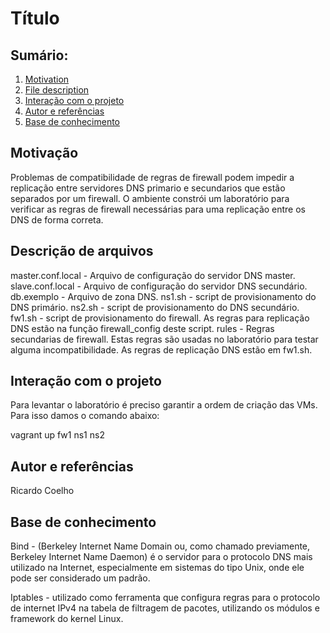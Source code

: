 # Título

## Sumário:

1. [Motivation](#motivacao)
2. [File description](#file)
3. [Interação com o projeto](#interact)
4. [Autor e referências](#autor)
5. [Base de conhecimento](#ack)

## Motivação <a name="motivacao"></a>
Problemas de compatibilidade de regras de firewall podem impedir a replicação entre servidores DNS primario e secundarios que estão separados por um firewall. O ambiente constrói um laboratório para verificar as regras de firewall necessárias para uma replicação entre os DNS de forma correta.   

## Descrição de arquivos <a name="file"></a>
master.conf.local - Arquivo de configuração do servidor DNS master.
slave.conf.local - Arquivo de configuração do servidor DNS secundário.
db.exemplo - Arquivo de zona DNS.
ns1.sh - script de provisionamento do DNS primário.
ns2.sh - script de provisionamento do DNS secundário.
fw1.sh - script de provisionamento do firewall. As regras para replicação DNS estão na função firewall_config deste script.
rules - Regras secundarias de firewall. Estas regras são usadas no laboratório para testar alguma incompatibilidade. As regras de replicação DNS estão em fw1.sh.

## Interação com o projeto <a name="interact"></a>
Para levantar o laboratório é preciso garantir a ordem de criação das VMs. Para isso damos o comando abaixo:

vagrant up fw1 ns1 ns2

## Autor e referências <a name="autor"></a>
Ricardo Coelho

## Base de conhecimento <a name="ack"></a>
Bind - (Berkeley Internet Name Domain ou, como chamado previamente, Berkeley Internet Name Daemon) é o servidor para o protocolo DNS mais utilizado na Internet, especialmente em sistemas do tipo Unix, onde ele pode ser considerado um padrão.

Iptables - utilizado como ferramenta que configura regras para o protocolo de internet IPv4 na tabela de filtragem de pacotes, utilizando os módulos e framework do kernel Linux.   